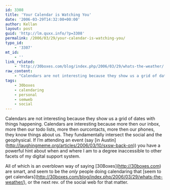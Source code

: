 ```yaml
---
id: 3308
title: 'Your Calendar is Watching You'
date: '2006-03-29T14:32:00+00:00'
author: Kellan
layout: post
guid: 'http://lm.quxx.info/?p=3308'
permalink: /2006/03/29/your-calendar-is-watching-you/
typo_id:
    - '3307'
mt_id:
    - ''
link_related:
    - 'http://30boxes.com/blog/index.php/2006/03/29/whats-the-weather/'
raw_content:
    - "Calendars are not interesting because they show us a grid of dates with things happening.  Calendars are interesting because more then our inbox, more then our todo lists, more then ourcontacts, more then our phones, they know things about us.  They fundamentally intersect the social and the geophysical.  If I\\'m attending an event (say [in Austin](http://laughingmeme.org/articles/2006/03/10/sxsw-back-on)) you have a powerful hint about when and where I am to a degree inaccessible to other facets of my digital support system.  \r\n\r\nAll of which is an overblown way of saying [30Boxes](http://30boxes.com) are smart, and seem to be the *only* people doing calendaring that [seem to get calendars](http://30boxes.com/blog/index.php/2006/03/29/whats-the-weather/), or the next rev. of the social web for that matter."
tags:
    - 30boxes
    - calendaring
    - personal
    - semweb
    - social
---
```


Calendars are not interesting because they show us a grid of dates with things happening. Calendars are interesting because more then our inbox, more then our todo lists, more then ourcontacts, more then our phones, they know things about us. They fundamentally intersect the social and the geophysical. If I’m attending an event (say \[in Austin\](http://laughingmeme.org/articles/2006/03/10/sxsw-back-on)) you have a powerful hint about when and where I am to a degree inaccessible to other facets of my digital support system.

All of which is an overblown way of saying \[30Boxes\](http://30boxes.com) are smart, and seem to be the *only* people doing calendaring that \[seem to get calendars\](http://30boxes.com/blog/index.php/2006/03/29/whats-the-weather/), or the next rev. of the social web for that matter.